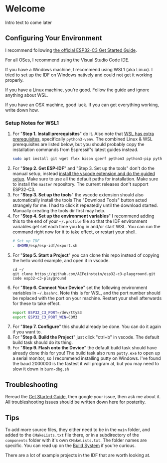 # Welcome

Intro text to come later

## Configuring Your Environment

I recommend following [the official ESP32-C3 Get Started Guide](https://docs.espressif.com/projects/esp-idf/en/latest/esp32c3/get-started/index.html).

For all OSes, I recommend using the Visual Studio Code IDE.

If you have a Windows machine, I recommend using WSL1 (aka Linux). I tried to set up the IDF on Windows natively and could not get it working properly.

If you have a Linux machine, you're good. Follow the guide and ignore anything about WSL.

If you have an OSX machine, good luck. If you can get everything working, write down how.

### Setup Notes for WSL1

1. For "**Step 1. Install prerequisites**" do it. Also note that [WSL has extra prerequisites](https://github.com/espressif/vscode-esp-idf-extension/blob/master/docs/WSL.md), specifically `python3-venv`. The combined Linux & WSL prerequisites are listed below, but you should probably copy the installation commands from Espressif's latest guides instead.
    ```bash
    sudo apt install git wget flex bison gperf python3 python3-pip python3-venv python3-setuptools cmake ninja-build ccache libffi-dev libssl-dev dfu-util libusb-1.0-0
    ```
1. For "**Step 2. Get ESP-IDF**" and "Step 3. Set up the tools" don't do the manual setup, instead [install the vscode extension and do the guided setup](https://github.com/espressif/vscode-esp-idf-extension/blob/master/docs/tutorial/install.md). Make sure to use all the default paths for installation. Make sure to install the `master` repository. The current releases don't support ESP32-C3.
1. For "**Step 3. Set up the tools**" the vscode extension should also automatically install the tools
The "Download Tools" button acted strangely for me. I had to click it repeatedly until the download started. Manually creating the tools dir first may help.
1. For "**Step 4. Set up the environment variables**" I recommend adding this to the end of your `~/.profile` file so that the IDF environment variables get set each time you log in and/or start WSL. You can run the command right now for it to take effect, or restart your shell.
    ```bash
    # Set up IDF
    . $HOME/esp/esp-idf/export.sh
    ```
1. For "**Step 5. Start a Project**" you can clone this repo instead of copying the hello world example, and open it in vscode.
    ```
    cd ~/
    git clone https://github.com/AEFeinstein/esp32-c3-playground.git
    code esp32-c3-playground
    ```
1. For "**Step 6. Connect Your Device**" set the following environment variables in `~/.bashrc`. Note this is for WSL, and the port number should be replaced with the port on your machine. Restart your shell afterwards for these to take effect.
    ```bash
    export ESP32_C3_PORT=/dev/ttyS3
    export ESP32_C3_PORT_WIN=COM3
    ```
1. For "**Step 7. Configure**" this should already be done. You can do it again if you want to.
1. For "**Step 8. Build the Project**" just click "ctrl+b" in vscode. The default build task should do its thing.
1. For "**Step 9. Flash onto the Device**" the default build task should have already done this for you! The build task also runs `putty.exe` to open up a serial monitor, so I recommend installing putty on Windows. I've found the baud 2000000 is the fastest it will program at, but you may need to slow it down in `burn-dbg.sh`

## Troubleshooting

Reread the [Get Started Guide](https://docs.espressif.com/projects/esp-idf/en/latest/esp32c3/get-started/index.html), then google your issue, then ask me about it. All troubleshooting issues should be written down here for posterity.

## Tips

To add more source files, they either need to be in the `main` folder, and added to the `CMakeLists.txt` file there, or in a subdirectory of the `components` folder with it's own `CMakeLists.txt`. The folder names are specific. You can read up on the [Build System](https://docs.espressif.com/projects/esp-idf/en/latest/esp32/api-guides/build-system.html) if you're curious.

There are a lot of example projects in the IDF that are worth looking at.
